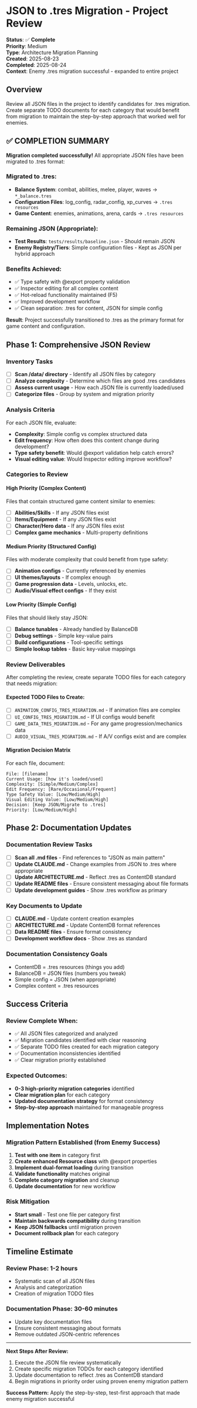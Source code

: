 # JSON to .tres Migration - Project Review

**Status**: ✅ **Complete**  
**Priority**: Medium  
**Type**: Architecture Migration Planning  
**Created**: 2025-08-23  
**Completed**: 2025-08-24  
**Context**: Enemy .tres migration successful - expanded to entire project

## Overview

Review all JSON files in the project to identify candidates for .tres migration. Create separate TODO documents for each category that would benefit from migration to maintain the step-by-step approach that worked well for enemies.

## ✅ **COMPLETION SUMMARY**

**Migration completed successfully!** All appropriate JSON files have been migrated to .tres format:

### **Migrated to .tres:**
- **Balance System**: combat, abilities, melee, player, waves → `*_balance.tres`
- **Configuration Files**: log_config, radar_config, xp_curves → `.tres resources`  
- **Game Content**: enemies, animations, arena, cards → `.tres resources`

### **Remaining JSON (Appropriate):**
- **Test Results**: `tests/results/baseline.json` - Should remain JSON
- **Enemy Registry/Tiers**: Simple configuration files - Kept as JSON per hybrid approach

### **Benefits Achieved:**
- ✅ Type safety with @export property validation
- ✅ Inspector editing for all complex content
- ✅ Hot-reload functionality maintained (F5)
- ✅ Improved development workflow  
- ✅ Clean separation: .tres for content, JSON for simple config

**Result**: Project successfully transitioned to .tres as the primary format for game content and configuration.

## Phase 1: Comprehensive JSON Review

### Inventory Tasks
- [ ] **Scan /data/ directory** - Identify all JSON files by category
- [ ] **Analyze complexity** - Determine which files are good .tres candidates
- [ ] **Assess current usage** - How each JSON file is currently loaded/used
- [ ] **Categorize files** - Group by system and migration priority

### Analysis Criteria

For each JSON file, evaluate:
- **Complexity**: Simple config vs complex structured data
- **Edit frequency**: How often does this content change during development?
- **Type safety benefit**: Would @export validation help catch errors?
- **Visual editing value**: Would Inspector editing improve workflow?

### Categories to Review

#### High Priority (Complex Content)
Files that contain structured game content similar to enemies:
- [ ] **Abilities/Skills** - If any JSON files exist
- [ ] **Items/Equipment** - If any JSON files exist  
- [ ] **Character/Hero data** - If any JSON files exist
- [ ] **Complex game mechanics** - Multi-property definitions

#### Medium Priority (Structured Config)
Files with moderate complexity that could benefit from type safety:
- [ ] **Animation configs** - Currently referenced by enemies
- [ ] **UI themes/layouts** - If complex enough
- [ ] **Game progression data** - Levels, unlocks, etc.
- [ ] **Audio/Visual effect configs** - If they exist

#### Low Priority (Simple Config)
Files that should likely stay JSON:
- [ ] **Balance tunables** - Already handled by BalanceDB
- [ ] **Debug settings** - Simple key-value pairs
- [ ] **Build configurations** - Tool-specific settings
- [ ] **Simple lookup tables** - Basic key-value mappings

### Review Deliverables

After completing the review, create separate TODO files for each category that needs migration:

#### Expected TODO Files to Create:
- [ ] `ANIMATION_CONFIG_TRES_MIGRATION.md` - If animation files are complex
- [ ] `UI_CONFIG_TRES_MIGRATION.md` - If UI configs would benefit
- [ ] `GAME_DATA_TRES_MIGRATION.md` - For any game progression/mechanics data
- [ ] `AUDIO_VISUAL_TRES_MIGRATION.md` - If A/V configs exist and are complex

#### Migration Decision Matrix
For each file, document:
```
File: [filename]
Current Usage: [how it's loaded/used]
Complexity: [Simple/Medium/Complex]
Edit Frequency: [Rare/Occasional/Frequent]
Type Safety Value: [Low/Medium/High]
Visual Editing Value: [Low/Medium/High]
Decision: [Keep JSON/Migrate to .tres]
Priority: [Low/Medium/High]
```

## Phase 2: Documentation Updates

### Documentation Review Tasks
- [ ] **Scan all .md files** - Find references to "JSON as main pattern"
- [ ] **Update CLAUDE.md** - Change examples from JSON to .tres where appropriate
- [ ] **Update ARCHITECTURE.md** - Reflect .tres as ContentDB standard
- [ ] **Update README files** - Ensure consistent messaging about file formats
- [ ] **Update development guides** - Show .tres workflow as primary

### Key Documents to Update
- [ ] **CLAUDE.md** - Update content creation examples
- [ ] **ARCHITECTURE.md** - Update ContentDB format references
- [ ] **Data README files** - Ensure format consistency
- [ ] **Development workflow docs** - Show .tres as standard

### Documentation Consistency Goals
- ContentDB = .tres resources (things you add)
- BalanceDB = JSON files (numbers you tweak)  
- Simple config = JSON (when appropriate)
- Complex content = .tres resources

## Success Criteria

### Review Complete When:
- ✅ All JSON files categorized and analyzed
- ✅ Migration candidates identified with clear reasoning
- ✅ Separate TODO files created for each migration category
- ✅ Documentation inconsistencies identified
- ✅ Clear migration priority established

### Expected Outcomes:
- **0-3 high-priority migration categories** identified
- **Clear migration plan** for each category
- **Updated documentation strategy** for format consistency
- **Step-by-step approach** maintained for manageable progress

## Implementation Notes

### Migration Pattern Established (from Enemy Success)
1. **Test with one item** in category first
2. **Create enhanced Resource class** with @export properties
3. **Implement dual-format loading** during transition
4. **Validate functionality** matches original
5. **Complete category migration** and cleanup
6. **Update documentation** for new workflow

### Risk Mitigation
- **Start small** - Test one file per category first
- **Maintain backwards compatibility** during transition
- **Keep JSON fallbacks** until migration proven
- **Document rollback plan** for each category

## Timeline Estimate

### Review Phase: 1-2 hours
- Systematic scan of all JSON files
- Analysis and categorization
- Creation of migration TODO files

### Documentation Phase: 30-60 minutes  
- Update key documentation files
- Ensure consistent messaging about formats
- Remove outdated JSON-centric references

---

**Next Steps After Review:**
1. Execute the JSON file review systematically
2. Create specific migration TODOs for each category identified
3. Update documentation to reflect .tres as ContentDB standard
4. Begin migrations in priority order using proven enemy migration pattern

**Success Pattern:** Apply the step-by-step, test-first approach that made enemy migration successful